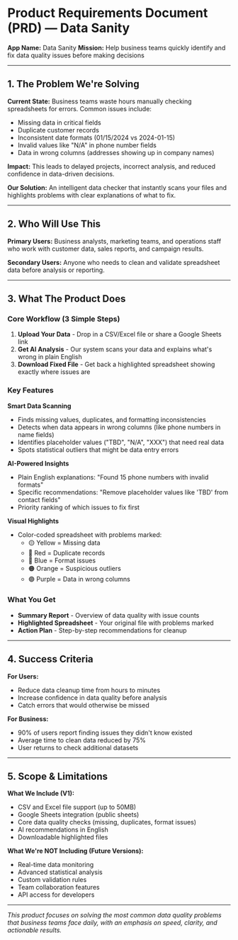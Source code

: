 # Product Requirements Document (PRD) — Data Sanity

**App Name:** Data Sanity
**Mission:** Help business teams quickly identify and fix data quality issues before making decisions

---

## 1. The Problem We're Solving

**Current State:** Business teams waste hours manually checking spreadsheets for errors. Common issues include:
- Missing data in critical fields
- Duplicate customer records
- Inconsistent date formats (01/15/2024 vs 2024-01-15)
- Invalid values like "N/A" in phone number fields
- Data in wrong columns (addresses showing up in company names)

**Impact:** This leads to delayed projects, incorrect analysis, and reduced confidence in data-driven decisions.

**Our Solution:** An intelligent data checker that instantly scans your files and highlights problems with clear explanations of what to fix.

---

## 2. Who Will Use This

**Primary Users:** Business analysts, marketing teams, and operations staff who work with customer data, sales reports, and campaign results.

**Secondary Users:** Anyone who needs to clean and validate spreadsheet data before analysis or reporting.

---

## 3. What The Product Does

### Core Workflow (3 Simple Steps)
1. **Upload Your Data** - Drop in a CSV/Excel file or share a Google Sheets link
2. **Get AI Analysis** - Our system scans your data and explains what's wrong in plain English
3. **Download Fixed File** - Get back a highlighted spreadsheet showing exactly where issues are

### Key Features

**Smart Data Scanning**
- Finds missing values, duplicates, and formatting inconsistencies
- Detects when data appears in wrong columns (like phone numbers in name fields)
- Identifies placeholder values ("TBD", "N/A", "XXX") that need real data
- Spots statistical outliers that might be data entry errors

**AI-Powered Insights**
- Plain English explanations: "Found 15 phone numbers with invalid formats"
- Specific recommendations: "Remove placeholder values like 'TBD' from contact fields"
- Priority ranking of which issues to fix first

**Visual Highlights**
- Color-coded spreadsheet with problems marked:
  - 🟡 Yellow = Missing data
  - 🔴 Red = Duplicate records
  - 🔵 Blue = Format issues
  - 🟠 Orange = Suspicious outliers
  - 🟣 Purple = Data in wrong columns

### What You Get
- **Summary Report** - Overview of data quality with issue counts
- **Highlighted Spreadsheet** - Your original file with problems marked
- **Action Plan** - Step-by-step recommendations for cleanup

---

## 4. Success Criteria

**For Users:**
- Reduce data cleanup time from hours to minutes
- Increase confidence in data quality before analysis
- Catch errors that would otherwise be missed

**For Business:**
- 90% of users report finding issues they didn't know existed
- Average time to clean data reduced by 75%
- User returns to check additional datasets

---

## 5. Scope & Limitations

**What We Include (V1):**
- CSV and Excel file support (up to 50MB)
- Google Sheets integration (public sheets)
- Core data quality checks (missing, duplicates, format issues)
- AI recommendations in English
- Downloadable highlighted files

**What We're NOT Including (Future Versions):**
- Real-time data monitoring
- Advanced statistical analysis
- Custom validation rules
- Team collaboration features
- API access for developers

---

*This product focuses on solving the most common data quality problems that business teams face daily, with an emphasis on speed, clarity, and actionable results.*